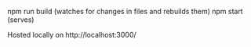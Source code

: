 npm run build (watches for changes in files and rebuilds them)
npm start     (serves)

Hosted locally on http://localhost:3000/

